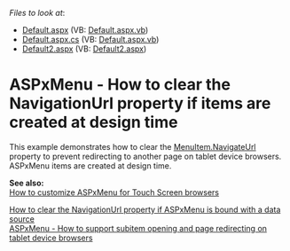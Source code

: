 <!-- default file list -->
*Files to look at*:

* [Default.aspx](./CS/WebSite/Default.aspx) (VB: [Default.aspx.vb](./VB/WebSite/Default.aspx.vb))
* [Default.aspx.cs](./CS/WebSite/Default.aspx.cs) (VB: [Default.aspx.vb](./VB/WebSite/Default.aspx.vb))
* [Default2.aspx](./CS/WebSite/Default2.aspx) (VB: [Default2.aspx](./VB/WebSite/Default2.aspx))
<!-- default file list end -->
# ASPxMenu - How to clear the NavigationUrl property if items are created at design time


<p>This example demonstrates how to clear the <a href="http://documentation.devexpress.com/#AspNet/DevExpressWebASPxMenuMenuItem_NavigateUrltopic"><u>MenuItem.NavigateUrl</u></a> property to prevent redirecting to another page on tablet device browsers. ASPxMenu items are created at design time.</p><p><strong>See also:</strong><br />
<a href="https://www.devexpress.com/Support/Center/p/K18563">How to customize ASPxMenu for Touch Screen browsers</a></p><p><a href="https://www.devexpress.com/Support/Center/p/E3905">How to clear the NavigationUrl property if ASPxMenu is bound with a data source</a><br />
<a href="https://www.devexpress.com/Support/Center/p/E3906">ASPxMenu - How to support subitem opening and page redirecting on tablet device browsers</a></p>

<br/>



